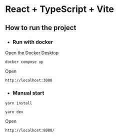 # React + TypeScript + Vite

## How to run the project

- ### Run with docker

Open the Docker Desktop

```
docker compose up
```

Open

```
http://localhost:3000
```

- ### Manual start

```
yarn install
```

```
yarn dev
```

Open

```
http://localhost:8080/
```
